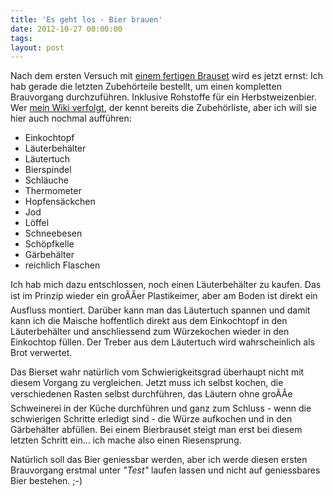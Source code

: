 ```yaml
---
title: 'Es geht los - Bier brauen'
date: 2012-10-27 00:00:00 
tags: 
layout: post
---
```

Nach dem ersten Versuch mit [einem fertigen Brauset][0] wird es jetzt
ernst: Ich hab gerade die letzten Zubehörteile bestellt, um einen
kompletten Brauvorgang durchzuführen. Inklusive Rohstoffe für ein
Herbstweizenbier. Wer [mein Wiki verfolgt][1], der kennt bereits die
Zubehörliste, aber ich will sie hier auch nochmal aufführen:

  * Einkochtopf
  * Läuterbehälter
  * Läutertuch
  * Bierspindel
  * Schläuche
  * Thermometer
  * Hopfensäckchen
  * Jod
  * Löffel
  * Schneebesen
  * Schöpfkelle
  * Gärbehälter
  * reichlich Flaschen

Ich hab mich dazu entschlossen, noch einen Läuterbehälter zu kaufen.
Das ist im Prinzip wieder ein groÃÂer Plastikeimer, aber am Boden ist
direkt ein Ausfluss montiert. Darüber kann man das Läutertuch spannen
und damit kann ich die Maische hoffentlich direkt aus dem Einkochtopf in
den Läuterbehälter und anschliessend zum Würzekochen wieder in den
Einkochtop füllen. Der Treber aus dem Läutertuch wird wahrscheinlich als
Brot verwertet.

Das Bierset wahr natürlich vom Schwierigkeitsgrad überhaupt nicht mit
diesem Vorgang zu vergleichen. Jetzt muss ich selbst kochen, die
verschiedenen Rasten selbst durchführen, das Läutern ohne groÃÂe
Schweinerei in der Küche durchführen und ganz zum Schluss - wenn die
schwierigen Schritte erledigt sind - die Würze aufkochen und in den
Gärbehälter abfüllen. Bei einem Bierbrauset steigt man erst bei diesem
letzten Schritt ein... ich mache also einen Riesensprung.

Natürlich soll das Bier geniessbar werden, aber ich werde diesen ersten
Brauvorgang erstmal unter *"Test"* laufen lassen und nicht auf
geniessbares Bier bestehen. ;-)

[0]: http://www.amazon.de/%C2%BBDEIN-BIER-selbstgebraut%C2%AB-Bierbrauset-%C2%BBStart%C2%AB/dp/B0030U3E0U/kopisde-21
[1]: http://wiki.kopis.de/doku.php/brauen:start
